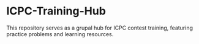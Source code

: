 # ICPC-Training-Hub
This repository serves as a grupal hub for ICPC contest training, featuring practice problems and learning resources.
